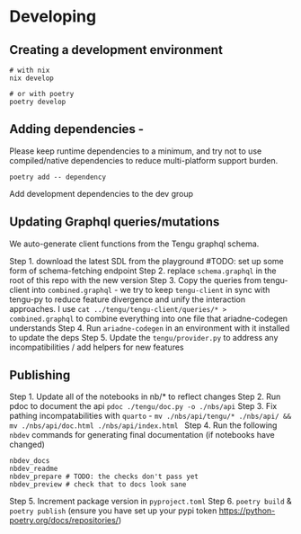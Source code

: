 # Developing

## Creating a development environment
```
# with nix
nix develop

# or with poetry
poetry develop
```

## Adding dependencies - 
Please keep runtime dependencies to a minimum, and try not to use compiled/native dependencies to reduce 
multi-platform support burden.

```
poetry add -- dependency 
```

Add development dependencies to the dev group

## Updating Graphql queries/mutations

We auto-generate client functions from the Tengu graphql schema.

Step 1. download the latest SDL from the playground #TODO: set up some form of schema-fetching endpoint
Step 2. replace `schema.graphql` in the root of this repo with the new version
Step 3. Copy the queries from tengu-client into `combined.graphql` - we try to keep `tengu-client` in sync with
        tengu-py to reduce feature divergence and unify the interaction approaches. 
        I use `cat ../tengu/tengu-client/queries/* > combined.graphql` to combine everything into one file
        that ariadne-codegen understands
Step 4. Run `ariadne-codegen` in an environment with it installed to update the deps
Step 5. Update the `tengu/provider.py` to address any incompatibilities / add helpers for new features


## Publishing

Step 1. Update all of the notebooks in nb/* to reflect changes
Step 2. Run pdoc to document the api `pdoc ./tengu/doc.py -o ./nbs/api`
Step 3. Fix pathing incompatabilities with `quarto` - `mv ./nbs/api/tengu/* ./nbs/api/ && mv ./nbs/api/doc.html ./nbs/api/index.html `
Step 4. Run the following `nbdev` commands for generating final documentation (if notebooks have changed)
```
nbdev_docs
nbdev_readme
nbdev_prepare # TODO: the checks don't pass yet
nbdev_preview # check that to docs look sane
```
Step 5. Increment package version in `pyproject.toml`
Step 6. `poetry build` & `poetry publish` (ensure you have set up your pypi token https://python-poetry.org/docs/repositories/)
